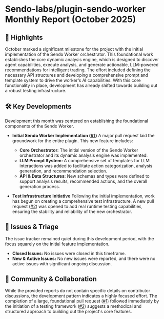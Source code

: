 # Sendo-labs/plugin-sendo-worker Monthly Report (October 2025)

## 🚀 Highlights
October marked a significant milestone for the project with the initial implementation of the Sendo Worker orchestrator. This foundational work establishes the core dynamic analysis engine, which is designed to discover agent capabilities, execute analysis, and generate actionable, LLM-powered recommendations for intelligent trading. The effort included defining the necessary API structures and developing a comprehensive prompt and template system to drive the worker's AI capabilities. With this core functionality in place, development has already shifted towards building out a robust testing infrastructure.

## 🛠️ Key Developments
Development this month was centered on establishing the foundational components of the Sendo Worker.

- **Initial Sendo Worker Implementation ([#1](https://github.com/Sendo-labs/plugin-sendo-worker/pull/1))**
  A major pull request laid the groundwork for the entire plugin. This new feature includes:
    - **Core Orchestrator:** The initial version of the Sendo Worker orchestrator and its dynamic analysis engine was implemented.
    - **LLM Prompt System:** A comprehensive set of templates for LLM interactions was added to facilitate action categorization, analysis generation, and recommendation selection.
    - **API & Data Structures:** New schemas and types were defined to support analysis results, recommended actions, and the overall generation process.

- **Test Infrastructure Initiative**
  Following the initial implementation, work has begun on creating a comprehensive test infrastructure. A new pull request ([#2](https://github.com/Sendo-labs/plugin-sendo-worker/pull/2)) was opened to add real runtime testing capabilities, ensuring the stability and reliability of the new orchestrator.

## 🐛 Issues & Triage
The issue tracker remained quiet during this development period, with the focus squarely on the initial feature implementation.

- **Closed Issues:** No issues were closed in this timeframe.
- **New & Active Issues:** No new issues were reported, and there were no active issues with significant ongoing discussion.

## 💬 Community & Collaboration
While the provided reports do not contain specific details on contributor discussions, the development pattern indicates a highly focused effort. The completion of a large, foundational pull request ([#1](https://github.com/Sendo-labs/plugin-sendo-worker/pull/1)) followed immediately by the initiation of a testing framework ([#2](https://github.com/Sendo-labs/plugin-sendo-worker/pull/2)) suggests a methodical and structured approach to building out the project's core features.